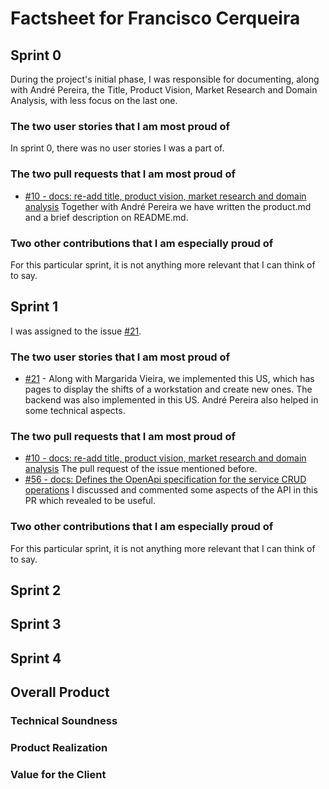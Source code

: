 # Factsheet for Francisco Cerqueira

## Sprint 0

During the project's initial phase, I was responsible for documenting, along with André Pereira, the Title, Product Vision, Market Research and Domain Analysis, with less focus on the last one.

### The two user stories that I am most proud of

In sprint 0, there was no user stories I was a part of.

### The two pull requests that I am most proud of

-   [#10 - docs: re-add title, product vision, market research and domain analysis](https://github.com/FEUP-MEIC-DS-2022-1MEIC03/shift_planner_project/pull/10) Together with André Pereira we have written the product.md and a brief description on README.md.

### Two other contributions that I am especially proud of

For this particular sprint, it is not anything more relevant that I can think of to say.

## Sprint 1

I was assigned to the issue [#21](https://github.com/FEUP-MEIC-DS-2022-1MEIC03/shift_planner_project/issues/21).

### The two user stories that I am most proud of

-   [#21](https://github.com/FEUP-MEIC-DS-2022-1MEIC03/shift_planner_project/issues/21) - Along with Margarida Vieira, we implemented this US, which has pages to display the shifts of a workstation and create new ones. The backend was also implemented in this US. André Pereira also helped in some technical aspects.

### The two pull requests that I am most proud of

-   [#10 - docs: re-add title, product vision, market research and domain analysis](https://github.com/FEUP-MEIC-DS-2022-1MEIC03/shift_planner_project/pull/120) The pull request of the issue mentioned before.
-   [#56 - docs: Defines the OpenApi specification for the service CRUD operations](https://github.com/FEUP-MEIC-DS-2022-1MEIC03/shift_planner_project/pull/56) I discussed and commented some aspects of the API in this PR which revealed to be useful.

### Two other contributions that I am especially proud of

For this particular sprint, it is not anything more relevant that I can think of to say.

## Sprint 2

## Sprint 3

## Sprint 4

## Overall Product

### Technical Soundness

### Product Realization

### Value for the Client

